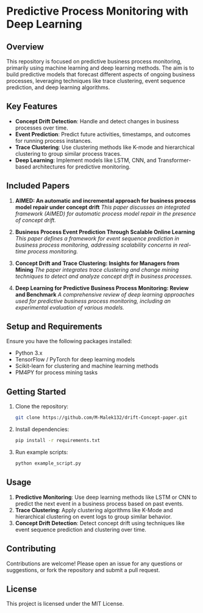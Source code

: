 # **Predictive Process Monitoring with Deep Learning**

## **Overview**

This repository is focused on predictive business process monitoring, primarily using machine learning and deep learning methods. The aim is to build predictive models that forecast different aspects of ongoing business processes, leveraging techniques like trace clustering, event sequence prediction, and deep learning algorithms.

## **Key Features**

* **Concept Drift Detection**: Handle and detect changes in business processes over time.
* **Event Prediction**: Predict future activities, timestamps, and outcomes for running process instances.
* **Trace Clustering**: Use clustering methods like K-mode and hierarchical clustering to group similar process traces.
* **Deep Learning**: Implement models like LSTM, CNN, and Transformer-based architectures for predictive monitoring.

## **Included Papers**

1. **AIMED: An automatic and incremental approach for business process model repair under concept drift**
   *This paper discusses an integrated framework (AIMED) for automatic process model repair in the presence of concept drift.*

2. **Business Process Event Prediction Through Scalable Online Learning**
   *This paper defines a framework for event sequence prediction in business process monitoring, addressing scalability concerns in real-time process monitoring.*

3. **Concept Drift and Trace Clustering: Insights for Managers from Mining**
   *The paper integrates trace clustering and change mining techniques to detect and analyze concept drift in business processes.*

4. **Deep Learning for Predictive Business Process Monitoring: Review and Benchmark**
   *A comprehensive review of deep learning approaches used for predictive business process monitoring, including an experimental evaluation of various models.*

## **Setup and Requirements**

Ensure you have the following packages installed:

* Python 3.x
* TensorFlow / PyTorch for deep learning models
* Scikit-learn for clustering and machine learning methods
* PM4PY for process mining tasks

## **Getting Started**

1. Clone the repository:

   ```bash
   git clone https://github.com/M-Malek132/drift-Concept-paper.git
   ```

2. Install dependencies:

   ```bash
   pip install -r requirements.txt
   ```

3. Run example scripts:

   ```bash
   python example_script.py
   ```

## **Usage**

1. **Predictive Monitoring**: Use deep learning methods like LSTM or CNN to predict the next event in a business process based on past events.
2. **Trace Clustering**: Apply clustering algorithms like K-Mode and hierarchical clustering on event logs to group similar behavior.
3. **Concept Drift Detection**: Detect concept drift using techniques like event sequence prediction and clustering over time.

## **Contributing**

Contributions are welcome! Please open an issue for any questions or suggestions, or fork the repository and submit a pull request.

## **License**

This project is licensed under the MIT License.

